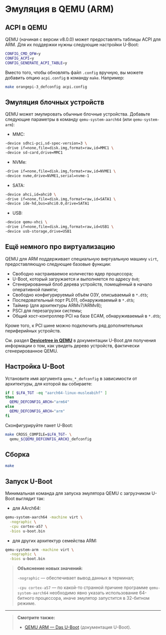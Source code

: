 # Эмуляция в QEMU (ARM)

## ACPI в QEMU

QEMU (начиная с версии v8.0.0) может предоставлять таблицы ACPI для ARM. Для их поддержки нужны следующие настройки U-Boot:

```bash
CONFIG_CMD_QFW=y
CONFIG_ACPI=y
CONFIG_GENERATE_ACPI_TABLE=y
```

Вместо того, чтобы обновлять файл `.config` вручную, вы можете добавить опцию `acpi.config` в команду `make`. Например:

```bash
make orangepi-3_defconfig acpi.config
```

## Эмуляция блочных устройств

QEMU может эмулировать обычные блочные устройства. Добавьте следующие параметры в команду `qemu-system-aarch64` (или `qemu-system-arm`):

- MMC:

```bash
-device sdhci-pci,sd-spec-version=3 \
-drive if=none,file=disk.img,format=raw,id=MMC1 \
-device sd-card,drive=MMC1
```

- NVMe:

```bash
-drive if=none,file=disk.img,format=raw,id=NVME1 \
-device nvme,drive=NVME1,serial=nvme-1
```

- SATA:

```bash
-device ahci,id=ahci0 \
-drive if=none,file=disk.img,format=raw,id=SATA1 \
-device ide-hd,bus=ahci0.0,drive=SATA1
```

- USB:

```bash
-device qemu-xhci \
-drive if=none,file=disk.img,format=raw,id=USB1 \
-device usb-storage,drive=USB1
```

## Ещё немного про виртуализацию

QEMU для ARM поддерживает специальную виртуальную машину `virt`, предоставляющую следующие базовые функции:

- Свободно настраиваемое количество ядер процессора;
- U-Boot, который загружается и выполняется по адресу `0x0`;
- Сгенерированный блоб дерева устройств, помещённый в начало оперативной памяти;
- Свободно конфигурируемый объём ОЗУ, описываемый в `*.dtb`;
- Последовательный порт PL011, обнаруживаемый в `*.dtb`;
- Таймер (для архитектуры ARMv7/ARMv8);
- PSCI для перезагрузки системы;
- Общий хост-контроллер PCI на базе ECAM, обнаруживаемый в `*.dtb`;

Кроме того, к PCI шине можно подключить ряд дополнительных периферийных устройств.

См. раздел [**Devicetree in QEMU**](https://docs.u-boot.org/en/latest/develop/devicetree/dt_qemu.html) в документации U-Boot для получения информации о том, как увидеть дерево устройств, фактически сгенерированное QEMU.

## Настройка U-Boot

Установите имя аргумента `qemu_*_defconfig` в зависимости от архитектуры, для которой вы собираете:

```bash
if [ $LFA_TGT -eq "aarch64-linux-musleabihf" ]
then
  QEMU_DEFCONFIG_ARCH="arm64"
else
  QEMU_DEFCONFIG_ARCH="arm"
fi
```

Сконфигурируйте пакет U-Boot:

```bash
make CROSS_COMPILE=$LFA_TGT- \
  qemu_${QEMU_DEFCONFIG_ARCH}_defconfig
```

## Сборка

```bash
make
```

## Запуск U-Boot

Минимальная команда для запуска эмулятора QEMU с загрузчиком U-Boot выглядит так:

- для AArch64:

```bash
qemu-system-aarch64 -machine virt \
  -nographic \
  -cpu cortex-a57 \
  -bios u-boot.bin
```

- для других архитектур семейства ARM:

```bash
qemu-system-arm -machine virt \
  -nographic \
  -bios u-boot.bin
```

> **Объяснение новых значений:**
>
> `-nographic` — обеспечивает вывод данных в терминал;
>
> `-cpu cortex-a57` — по какой-то странной причине программе `qemu-system-aarch64` необходимо явно указать использование 64-битного процессора, иначе эмулятор запустится в 32-битном режиме.

---

> **Смотрите также:**
>
> - [QEMU ARM — Das U-Boot](https://docs.u-boot.org/en/latest/board/emulation/qemu-arm.html) (документация U-Boot).
